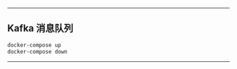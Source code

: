 
********************************************************************************************************************************************************************************************************

## Kafka 消息队列

```bash
docker-compose up
docker-compose down
```

********************************************************************************************************************************************************************************************************
